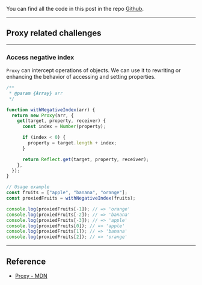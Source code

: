 You can find all the code in this post in the repo [Github](https://github.com/mitchell-cheng/JavaScript-Coding/tree/main/Object/Proxy/accessNegativeIndex).

---

## Proxy related challenges

---

### Access negative index

`Proxy` can intercept operations of objects. We can use it to rewriting or enhancing the behavior of accessing and setting properties.

```js
/**
 * @param {Array} arr
 */

function withNegativeIndex(arr) {
  return new Proxy(arr, {
    get(target, property, receiver) {
      const index = Number(property);

      if (index < 0) {
        property = target.length + index;
      }

      return Reflect.get(target, property, receiver);
    },
  });
}

// Usage example
const fruits = ["apple", "banana", "orange"];
const proxiedFruits = withNegativeIndex(fruits);

console.log(proxiedFruits[-1]); // => 'orange'
console.log(proxiedFruits[-2]); // => 'banana'
console.log(proxiedFruits[-3]); // => 'apple'
console.log(proxiedFruits[0]); // => 'apple'
console.log(proxiedFruits[1]); // => 'banana'
console.log(proxiedFruits[2]); // => 'orange'
```

---

## Reference

- [Proxy - MDN](https://developer.mozilla.org/en-US/docs/Web/JavaScript/Reference/Global_Objects/Proxy)
